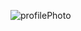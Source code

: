 ![profilePhoto](https://github.com/emretastekin/BeeStore-App/assets/112701080/00f37845-ff56-45f5-9868-46a37efefdbd)
